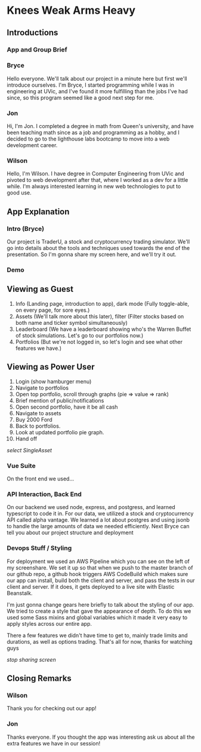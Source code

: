 # Knees Weak Arms Heavy

## Introductions

### App and Group Brief

### Bryce

Hello everyone. We'll talk about our project in a minute here but first we'll introduce ourselves.
I'm Bryce, I started programming while I was in engineering at UVic, and I've found it more fulfilling than the jobs I've had since, so this program seemed like a good next step for me.

### Jon

Hi, I'm Jon. I completed a degree in math from Queen's university, and have been teaching math since as a job and programming as a hobby, and I decided to go to the lighthouse labs bootcamp to move into a web development career.

### Wilson

Hello, I'm Wilson. I have degree in Computer Engineering from UVic and pivoted to web development after that, where I worked as a dev for a little while. I'm always interested learning in new web technologies to put to good use.

## App Explanation

### Intro (Bryce)

Our project is TraderU, a stock and cryptocurrency trading simulator. We'll go into details about the tools and techniques used towards the end of the presentation.
So I'm gonna share my screen here, and we'll try it out.

### Demo

<!-- Wilson as Narrator, Bryce as User -->

## Viewing as Guest

<!-- Trim, very brief statements, with pause between -->

1. Info (Landing page, introduction to app), dark mode (Fully toggle-able, on every page, for sore eyes.)
2. Assets (We'll talk more about this later), filter (Filter stocks based on both name and ticker symbol simultaneously)
3. Leaderboard (We have a leaderboard showing who's the Warren Buffet of stock simulations. Let's go to our portfolios now.)
4. Portfolios (But we're not logged in, so let's login and see what other features we have.)
   <!-- Jon as Narrator, Bryce as User -->

## Viewing as Power User

<!-- Trim, very brief statements, with pause between -->

1. Login (show hamburger menu)
2. Navigate to portfolios
3. Open top portfolio, scroll through graphs (pie => value => rank)
4. Brief mention of public/notifications
5. Open second portfolio, have it be all cash
6. Navigate to assets
7. Buy 2000 Ford
8. Back to portfolios.
9. Look at updated portfolio pie graph.
10. Hand off
    <!-- Wilson -->

_select SingleAsset_

### Vue Suite

On the front end we used...

<!-- Jon -->

### API Interaction, Back End

On our backend we used node, express, and postgress, and learned typescript to code it in. For our data, we utilized
a stock and cryptocurrency API called alpha vantage. We learned a lot about postgres and using jsonb to handle the large amounts of
data we needed efficiently. Next Bryce can tell you about our project structure and deployment

<!-- Bryce -->

### Devops Stuff / Styling

For deployment we used an AWS Pipeline which you can see on the left of my screenshare. We set it up so that when we push to the master branch of our github repo, a github hook triggers AWS CodeBuild which makes sure our app can install, build both the client and server, and pass the tests in our client and server. If it does, it gets deployed to a live site with Elastic Beanstalk.

I'm just gonna change gears here briefly to talk about the styling of our app. We tried to create a style that gave the appearance of depth. To do this we used some Sass mixins and global variables which it made it very easy to apply styles across our entire app.

There a few features we didn't have time to get to, mainly trade limits and durations, as well as options trading. That's all for now, thanks for watching guys

_stop sharing screen_

## Closing Remarks

### Wilson

Thank you for checking out our app!

### Jon

Thanks everyone. If you thought the app was interesting ask us about all the extra features we have in our session!
